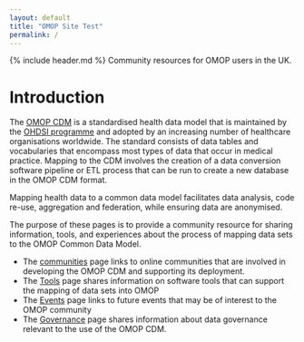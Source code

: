```yaml
---
layout: default
title: "OMOP Site Test"
permalink: /
---
```

{% include header.md %}
Community resources for OMOP users in the UK.

# Introduction
The [OMOP CDM](https://www.ohdsi.org/data-standardization/) is a standardised health data model that is maintained by the [OHDSI programme](https://www.ohdsi.org/) and adopted by an increasing number of healthcare organisations worldwide. The standard consists of data tables and vocabularies that encompass most types of data that occur in medical practice. Mapping to the CDM involves the creation of a data conversion software pipeline or ETL process that can be run to create a new database in the OMOP CDM format.

Mapping health data to a common data model facilitates data analysis, code re-use, aggregation and federation, while ensuring data are anonymised.

The purpose of these pages is to provide a community resource for sharing information, tools, and experiences about the process of mapping data sets to the OMOP Common Data Model.

- The [communities](community) page links to online communities that are involved in developing the OMOP CDM and supporting its deployment.
- The [Tools](tools) page shares information on software tools that can support the mapping of data sets into OMOP
- The [Events](events) page links to future events that may be of interest to the OMOP community
- The [Governance](governance) page shares information about data governance relevant to the use of the OMOP CDM.
